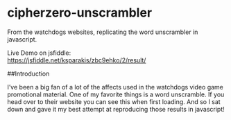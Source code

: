 # cipherzero-unscrambler
From the watchdogs websites, replicating the word unscrambler in javascript.

Live Demo on jsfiddle:
</br>
https://jsfiddle.net/ksparakis/zbc9ehko/2/result/


##Introduction

I’ve been a big fan of a lot of the affects used in the watchdogs video game promotional material. One of my favorite things is a word unscramble. If you head over to their website you can see this when first loading. And so I sat down and gave it my best attempt at reproducing those results in javascript!

